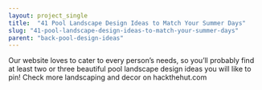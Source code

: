 ```yaml
---
layout: project_single
title:  "41 Pool Landscape Design Ideas to Match Your Summer Days"
slug: "41-pool-landscape-design-ideas-to-match-your-summer-days"
parent: "back-pool-design-ideas"
---
```

Our website loves to cater to every person’s needs, so you’ll probably find at least two or three beautiful pool landscape design ideas you will like to pin! Check more landscaping and decor on hackthehut.com